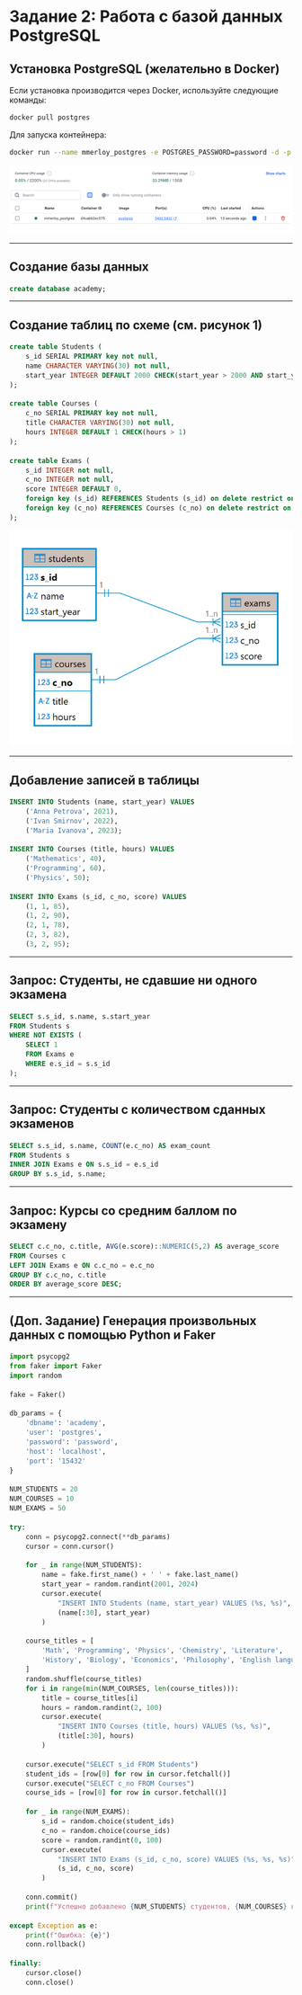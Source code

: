 # Задание 2: Работа с базой данных PostgreSQL

## Установка PostgreSQL (желательно в Docker)

Если установка производится через Docker, используйте следующие команды:

```bash
docker pull postgres
```

Для запуска контейнера:

```bash
docker run --name mmerloy_postgres -e POSTGRES_PASSWORD=password -d -p 15432:5432 postgres
```

![Созданный контейнер](img\docker-container.png)


---

## Создание базы данных

```sql
create database academy;
```

---

## Создание таблиц по схеме (см. рисунок 1)

```sql
create table Students (
    s_id SERIAL PRIMARY key not null,
    name CHARACTER VARYING(30) not null,
    start_year INTEGER DEFAULT 2000 CHECK(start_year > 2000 AND start_year < 2025)
);

create table Courses (
    c_no SERIAL PRIMARY key not null,
    title CHARACTER VARYING(30) not null,
    hours INTEGER DEFAULT 1 CHECK(hours > 1)
);

create table Exams (
    s_id INTEGER not null,
    c_no INTEGER not null,
    score INTEGER DEFAULT 0,
    foreign key (s_id) REFERENCES Students (s_id) on delete restrict on update restrict,
    foreign key (c_no) REFERENCES Courses (c_no) on delete restrict on update restrict
);
```

![Схема базы данных](img\db-diagram.png)

---

## Добавление записей в таблицы

```sql
INSERT INTO Students (name, start_year) VALUES
    ('Anna Petrova', 2021),
    ('Ivan Smirnov', 2022),
    ('Maria Ivanova', 2023);

INSERT INTO Courses (title, hours) VALUES
    ('Mathematics', 40),
    ('Programming', 60),
    ('Physics', 50);

INSERT INTO Exams (s_id, c_no, score) VALUES
    (1, 1, 85), 
    (1, 2, 90),
    (2, 1, 78),
    (2, 3, 82), 
    (3, 2, 95);
```

---

## Запрос: Студенты, не сдавшие ни одного экзамена

```sql
SELECT s.s_id, s.name, s.start_year
FROM Students s
WHERE NOT EXISTS (
    SELECT 1
    FROM Exams e
    WHERE e.s_id = s.s_id
);
```

---

## Запрос: Студенты с количеством сданных экзаменов

```sql
SELECT s.s_id, s.name, COUNT(e.c_no) AS exam_count 
FROM Students s 
INNER JOIN Exams e ON s.s_id = e.s_id 
GROUP BY s.s_id, s.name;
```

---

## Запрос: Курсы со средним баллом по экзамену

```sql
SELECT c.c_no, c.title, AVG(e.score)::NUMERIC(5,2) AS average_score
FROM Courses c
LEFT JOIN Exams e ON c.c_no = e.c_no
GROUP BY c.c_no, c.title
ORDER BY average_score DESC;
```

---

## (Доп. Задание) Генерация произвольных данных с помощью Python и Faker

```python
import psycopg2
from faker import Faker
import random

fake = Faker()

db_params = {
    'dbname': 'academy',
    'user': 'postgres',
    'password': 'password',
    'host': 'localhost',
    'port': '15432'
}

NUM_STUDENTS = 20
NUM_COURSES = 10
NUM_EXAMS = 50

try:
    conn = psycopg2.connect(**db_params)
    cursor = conn.cursor()

    for _ in range(NUM_STUDENTS):
        name = fake.first_name() + ' ' + fake.last_name()
        start_year = random.randint(2001, 2024)
        cursor.execute(
            "INSERT INTO Students (name, start_year) VALUES (%s, %s)",
            (name[:30], start_year)
        )

    course_titles = [
        'Math', 'Programming', 'Physics', 'Chemistry', 'Literature',
        'History', 'Biology', 'Economics', 'Philosophy', 'English language'
    ]
    random.shuffle(course_titles)
    for i in range(min(NUM_COURSES, len(course_titles))):
        title = course_titles[i]
        hours = random.randint(2, 100)
        cursor.execute(
            "INSERT INTO Courses (title, hours) VALUES (%s, %s)",
            (title[:30], hours)
        )

    cursor.execute("SELECT s_id FROM Students")
    student_ids = [row[0] for row in cursor.fetchall()]
    cursor.execute("SELECT c_no FROM Courses")
    course_ids = [row[0] for row in cursor.fetchall()]

    for _ in range(NUM_EXAMS):
        s_id = random.choice(student_ids)
        c_no = random.choice(course_ids)
        score = random.randint(0, 100)
        cursor.execute(
            "INSERT INTO Exams (s_id, c_no, score) VALUES (%s, %s, %s)",
            (s_id, c_no, score)
        )

    conn.commit()
    print(f"Успешно добавлено {NUM_STUDENTS} студентов, {NUM_COURSES} курсов и {NUM_EXAMS} экзаменов.")

except Exception as e:
    print(f"Ошибка: {e}")
    conn.rollback()

finally:
    cursor.close()
    conn.close()
```